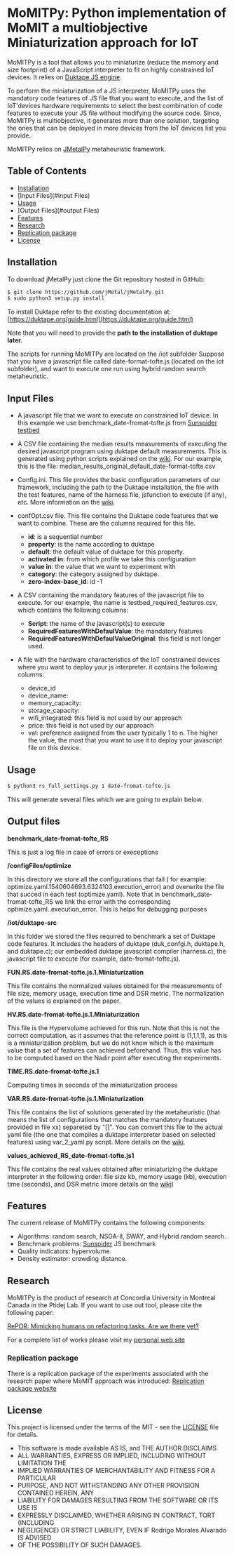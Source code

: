 
# MoMITPy: Python implementation of MoMIT a multiobjective Miniaturization approach for IoT 

MoMITPy is a tool that allows you to miniaturize (reduce the memory and size footprint) of a JavaScript interpreter to fit on highly constrained IoT devices.  It relies on [Duktape JS engine](https://duktape.org/).  

To perform the miniaturization of a JS interpreter, MoMITPy uses the mandatory code features of JS file that you want to execute, and the list of IoT'devices hardware requirements to select the best combination of code features to execute your JS file without modifying the source code.  Since, MoMITPy is multiobjective, it generates more than one solution, targeting the ones that can be deployed in more devices from the IoT devices list you provide.

MoMITPy relios on [JMetalPy](https://github.com/jMetal/jMetalPy.git) metaheuristic framework.

## Table of Contents
- [Installation](#installation)
- [Input Files](#input Files)
- [Usage](#usage)
- [Output Files](#output Files)
- [Features](#features)
- [Research](#research)
- [Replication package](#replication)
- [License](#license)

## Installation
To download jMetalPy just clone the Git repository hosted in GitHub:
```bash
$ git clone https://github.com/jMetal/jMetalPy.git
$ sudo python3 setup.py install
```
To install Duktape refer to the existing documentation at: [https://duktape.org/guide.html](https://duktape.org/guide.html)

Note that you will need to provide the **path to the installation of duktape later.**

The scripts for running MoMITPy are located on the /iot subfolder
Suppose that you have a javascript file called date-format-tofte.js (located on the iot subfolder), 
and want to execute one run using hybrid random search metaheuristic.

## Input Files

* A javascript file that we want to execute on constrained IoT device.
In this example we use benchmark_date-fromat-tofte.js from [Sunspider testbed](https://webkit.org/perf/sunspider/sunspider.html)

* A CSV file containing the median results measurements of executing the desired javascript program using duktape default measurements.  This is generated using python scripts explained on the [wiki](https://github.com/moar82/jMetalPy/wiki).  For our example, this is the file: 
 median_results_original_default_date-format-tofte.csv
 
* Config.ini.  This file provides the basic configuration parameters of our framework, including the path to the Duktape installation, the file with the test features, name of the harness file, jsfunction to execute (if any), etc.  More information on the [wiki](https://github.com/moar82/jMetalPy/wiki).

* confOpt.csv file.  This file contains the Duktape code features that we want to combine.
These are the columns required for this file.
  * **id**: is a sequential number
  * **property**: is the name according to duktape
  * **default**: the default value of duktape for this property.
  * **activated in**: from which profile we take this configuration 
  * **value in**: the value that we want to experiment with
  * **category**: the category assigned by duktape.
  * **zero-index-base_id**: id -1

* A CSV containing the mandatory features of the javascript file to execute.  for our example, the name is testbed_required_features.csv, which contains the following columns:
  *  **Script**: the name of the javascript(s) to execute
  *  **RequiredFeaturesWithDefaulValue**: the mandatory features
  *  **RequiredFeaturesWithDefaulValueOriginal**: this field is not longer used.
  
* A file with the hardware characteristics of the IoT constrained devices where you want to deploy your js interpreter.  it contains the following columns:
  * device_id
  * device_name:
  * memory_capacity:
  * storage_capacity:
  * wifi_integrated: this field is not used by our approach
  * price: this field is not used by our approach
  * val: preference assigned from the user typically 1 to n.  The higher the value, the most that you want to use it to deploy your javascript file on this device.

## Usage
```bash
$ python3 rs_full_settings.py 1 date-fromat-tofte.js
```
This will generate several files which we are going to explain below.

## Output files

**benchmark_date-fromat-tofte_RS**

This is just a log file in case of errors or execeptions

**/configFiles/optimize**

In this directory we store all the configurations that fail ( for example: optimize.yaml.1540604693.6324103.execution_error)
and overwrite the file that succed in each test (optimize.yaml).
Note that in benchmark_date-fromat-tofte_RS we link the error with the corresponding   optimize.yaml.<identier number>.execution_error.  This is helps for debugging purposes
  
**/iot/duktape-src**

In this folder we stored the files required to benchmark a set of Duktape code features.  It includes the headers of duktape (duk_confgi.h, duktape.h, and duktape.c); our embedded duktape javascript compiler (harness.c), the javascript file to execute (for example, date-fromat-tofte.js).


**FUN.RS.date-fromat-tofte.js.1.Miniaturization** 

This file contains the normalized values obtained for the measurements of file size, memory usage, execution time and DSR metric. The normalization of the values is explained on the paper.

**HV.RS.date-fromat-tofte.js.1.Miniaturization** 

This file is the Hypervolume achieved for this run.  Note that this is not the correct computation, as it assumes that the reference point is (1,1,1,1), as this is a miniaturization problem, but we do not know which is the maximum value that a set of features can achieved beforehand.  Thus, this value has to be computed based on the Nadir point after executing the experiments.

**TIME.RS.date-fromat-tofte.js.1**

Computing times in seconds of the miniaturization process


**VAR.RS.date-fromat-tofte.js.1.Miniaturization** 

This file contains the list of solutions generated by the metaheuristic (that means the list of configurations that matches the mandatory features provided in file xx) separeted by "[]".  You can convert this file to the actual yaml file (the one that compiles a duktape interpreter based on selected features) using var_2_yaml.py script.  More details on the [wiki](https://github.com/moar82/jMetalPy/wiki).

**values_achieved_RS_date-fromat-tofte.js1**

This file contains the real values obtained after miniaturizing the duktape interpreter in the following order:
file size kb, memory usage (kb), execution time (seconds), and DSR metric (more details on the [wiki](https://github.com/moar82/jMetalPy/wiki))


## Features
The current release of MoMITPy  contains the following components:

* Algorithms: random search, NSGA-II, SWAY, and Hybrid random search.
* Benchmark problems: [Sunspider](https://webkit.org/perf/sunspider/sunspider.html) JS benchmark 
* Quality indicators: hypervolume.
* Density estimator: crowding distance.

## Research
MoMITPy is the product of research at Concordia University in Montreal Canada in the Ptidej Lab.
If you want to use out tool, please cite the following paper:

[RePOR: Mimicking humans on refactoring tasks. Are we there yet?](https://arxiv.org/abs/1808.04352)

For a complete list of works please visit my [personal web site](https://moar82.github.io/#portfolio)


### Replication package
There is a replication package of the experiments associated with the research paper where MoMIT approach was introduced:
[Replication package website](https://moar82.github.io/momit_data/)

## License
This project is licensed under the terms of the MIT - see the [LICENSE](LICENSE) file for details.
* This software is made available AS IS, and THE AUTHOR DISCLAIMS
 * ALL WARRANTIES, EXPRESS OR IMPLIED, INCLUDING WITHOUT LIMITATION THE
 * IMPLIED WARRANTIES OF MERCHANTABILITY AND FITNESS FOR A PARTICULAR
 * PURPOSE, AND NOT WITHSTANDING ANY OTHER PROVISION CONTAINED HEREIN, ANY
 * LIABILITY FOR DAMAGES RESULTING FROM THE SOFTWARE OR ITS USE IS
 * EXPRESSLY DISCLAIMED, WHETHER ARISING IN CONTRACT, TORT (INCLUDING
 * NEGLIGENCE) OR STRICT LIABILITY, EVEN IF Rodrigo Morales Alvarado IS ADVISED
 * OF THE POSSIBILITY OF SUCH DAMAGES.
